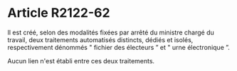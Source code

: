 # Article R2122-62

Il est créé, selon des modalités fixées par arrêté du ministre chargé du travail, deux traitements automatisés distincts, dédiés et isolés, respectivement dénommés " fichier des électeurs ” et " urne électronique ”. 
  
   
Aucun lien n'est établi entre ces deux traitements.